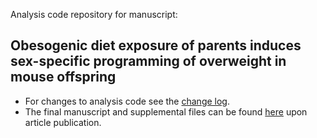 Analysis code repository for manuscript: 

## Obesogenic diet exposure of parents induces sex-specific programming of overweight in mouse offspring

  * For changes to analysis code see the [change log](changelog.md).
  * The final manuscript and supplemental files can be found [here]() upon article publication.

